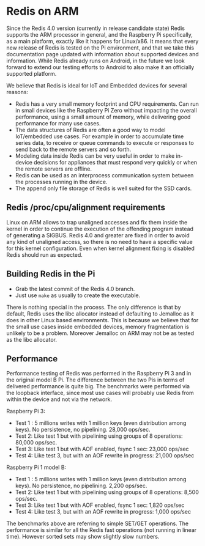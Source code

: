 # Redis on ARM

Since the Redis 4.0 version (currently in release candidate state) Redis
supports the ARM processor in general, and the Raspberry Pi specifically, as a
main platform, exactly like it happens for Linux/x86. It means that every new
release of Redis is tested on the Pi environment, and that we take
this documentation page updated with information about supported devices
and information. While Redis already runs on Android, in the future we look
forward to extend our testing efforts to Android to also make it an officially
supported platform.

We believe that Redis is ideal for IoT and Embedded devices for several
reasons:

* Redis has a very small memory footprint and CPU requirements. Can run in small devices like the Raspberry Pi Zero without impacting the overall performance, using a small amount of memory, while delivering good performance for many use cases.
* The data structures of Redis are often a good way to model IoT/embedded use cases. For example in order to accumulate time series data, to receive or queue commands to execute or responses to send back to the remote servers and so forth.
* Modeling data inside Redis can be very useful in order to make in-device decisions for appliances that must respond very quickly or when the remote servers are offline.
* Redis can be used as an interprocess communication system between the processes running in the device.
* The append only file storage of Redis is well suited for the SSD cards.

## Redis /proc/cpu/alignment requirements

Linux on ARM allows to trap unaligned accesses and fix them inside the kernel
in order to continue the execution of the offending program instead of
generating a SIGBUS. Redis 4.0 and greater are fixed in order to avoid any kind
of unaligned access, so there is no need to have a specific value for this
kernel configuration. Even when kernel alignment fixing is disabled Redis should
run as expected.

## Building Redis in the Pi

* Grab the latest commit of the Redis 4.0 branch.
* Just use `make` as usually to create the executable.

There is nothing special in the process. The only difference is that by
default, Redis uses the libc allocator instead of defaulting to Jemalloc
as it does in other Linux based environments. This is because we believe
that for the small use cases inside embedded devices, memory fragmentation
is unlikely to be a problem. Moreover Jemalloc on ARM may not be as tested
as the libc allocator.

## Performance

Performance testing of Redis was performed in the Raspberry Pi 3 and in the
original model B Pi. The difference between the two Pis in terms of
delivered performance is quite big. The benchmarks were performed via the
loopback interface, since most use cases will probably use Redis from within
the device and not via the network.

Raspberry Pi 3:

* Test 1 : 5 millions writes with 1 million keys (even distribution among keys).  No persistence, no pipelining. 28,000 ops/sec.
* Test 2: Like test 1 but with pipelining using groups of 8 operations: 80,000 ops/sec.
* Test 3: Like test 1 but with AOF enabled, fsync 1 sec: 23,000 ops/sec
* Test 4: Like test 3, but with an AOF rewrite in progress: 21,000 ops/sec

Raspberry Pi 1 model B:

* Test 1 : 5 millions writes with 1 million keys (even distribution among keys).  No persistence, no pipelining.  2,200 ops/sec.
* Test 2: Like test 1 but with pipelining using groups of 8 operations: 8,500 ops/sec.
* Test 3: Like test 1 but with AOF enabled, fsync 1 sec: 1,820 ops/sec
* Test 4: Like test 3, but with an AOF rewrite in progress: 1,000 ops/sec

The benchmarks above are referring to simple SET/GET operations. The performance is similar for all the Redis fast operations (not running in linear time). However sorted sets may show slightly slow numbers.


